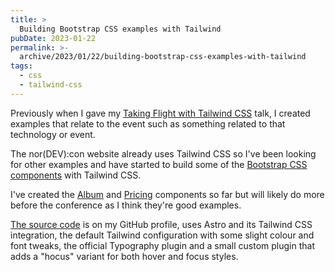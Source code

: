 ```yaml
---
title: >
  Building Bootstrap CSS examples with Tailwind
pubDate: 2023-01-22
permalink: >-
  archive/2023/01/22/building-bootstrap-css-examples-with-tailwind
tags:
  - css
  - tailwind-css
---
```


Previously when I gave my [Taking Flight with Tailwind CSS](https://www.oliverdavies.uk/talks/taking-flight-with-tailwind-css) talk, I created examples that relate to the event such as something related to that technology or event.

The nor(DEV):con website already uses Tailwind CSS so I've been looking for other examples and have started to build some of the [Bootstrap CSS components](https://getbootstrap.com/docs/4.0/examples) with Tailwind CSS.

I've created the [Album](http://bootstrap-with-tailwind.s3-website.eu-west-2.amazonaws.com/album) and [Pricing](http://bootstrap-with-tailwind.s3-website.eu-west-2.amazonaws.com/pricing) components so far but will likely do more before the conference as I think they're good examples.

[The source code](https://github.com/opdavies/bootstrap-with-tailwind) is on my GitHub profile, uses Astro and its Tailwind CSS integration, the default Tailwind configuration with some slight colour and font tweaks, the official Typography plugin and a small custom plugin that adds a "hocus" variant for both hover and focus styles.

